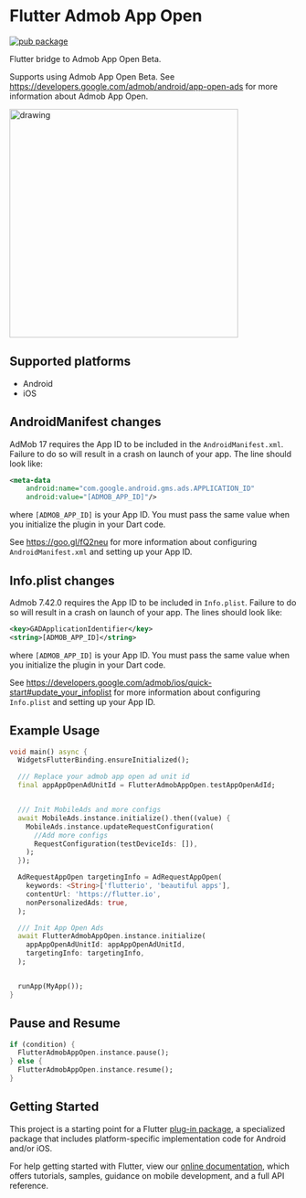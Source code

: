 # Flutter Admob App Open

[![pub package](https://img.shields.io/pub/v/flutter_admob_app_open.svg)](https://pub.dev/packages/flutter_admob_app_open)

Flutter bridge to Admob App Open Beta.

Supports using Admob App Open Beta. See https://developers.google.com/admob/android/app-open-ads for more information about Admob App Open.

<img src="https://developers.google.com/admob/images/app-open-ad.png" alt="drawing" height="400"/>

## Supported platforms

- Android
- iOS

## AndroidManifest changes

AdMob 17 requires the App ID to be included in the `AndroidManifest.xml`. Failure
to do so will result in a crash on launch of your app.  The line should look like:

```xml
<meta-data
    android:name="com.google.android.gms.ads.APPLICATION_ID"
    android:value="[ADMOB_APP_ID]"/>
```

where `[ADMOB_APP_ID]` is your App ID.  You must pass the same value when you
initialize the plugin in your Dart code.

See https://goo.gl/fQ2neu for more information about configuring `AndroidManifest.xml`
and setting up your App ID.

## Info.plist changes

Admob 7.42.0 requires the App ID to be included in `Info.plist`. Failure to do so will result in a crash on launch of your app. The lines should look like:

```xml
<key>GADApplicationIdentifier</key>
<string>[ADMOB_APP_ID]</string>
```

where `[ADMOB_APP_ID]` is your App ID.  You must pass the same value when you initialize the plugin in your Dart code.

See https://developers.google.com/admob/ios/quick-start#update_your_infoplist for more information about configuring `Info.plist` and setting up your App ID.

## Example Usage

```dart
void main() async {
  WidgetsFlutterBinding.ensureInitialized();

  /// Replace your admob app open ad unit id
  final appAppOpenAdUnitId = FlutterAdmobAppOpen.testAppOpenAdId;


  /// Init MobileAds and more configs
  await MobileAds.instance.initialize().then((value) {
    MobileAds.instance.updateRequestConfiguration(
      //Add more configs
      RequestConfiguration(testDeviceIds: []),
    );
  });

  AdRequestAppOpen targetingInfo = AdRequestAppOpen(
    keywords: <String>['flutterio', 'beautiful apps'],
    contentUrl: 'https://flutter.io',
    nonPersonalizedAds: true,
  );

  /// Init App Open Ads
  await FlutterAdmobAppOpen.instance.initialize(
    appAppOpenAdUnitId: appAppOpenAdUnitId,
    targetingInfo: targetingInfo,
  );


  runApp(MyApp());
}
```

## Pause and Resume

```dart
if (condition) {
  FlutterAdmobAppOpen.instance.pause();
} else {
  FlutterAdmobAppOpen.instance.resume();
}
```

## Getting Started

This project is a starting point for a Flutter
[plug-in package](https://flutter.dev/developing-packages/),
a specialized package that includes platform-specific implementation code for
Android and/or iOS.

For help getting started with Flutter, view our
[online documentation](https://flutter.dev/docs), which offers tutorials,
samples, guidance on mobile development, and a full API reference.